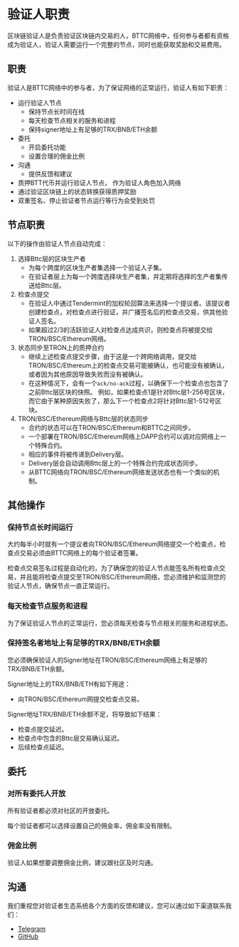 # 验证人职责
区块链验证人是负责验证区块链内交易的人，BTTC网络中，任何参与者都有资格成为验证人，验证人需要运行一个完整的节点，同时也能获取奖励和交易费用。

## 职责
验证人是BTTC网络中的参与者，为了保证网络的正常运行，验证人有如下职责：
* 运行验证人节点
   - 保持节点长时间在线
   - 每天检查节点相关的服务和进程
   - 保持signer地址上有足够的TRX/BNB/ETH余额
* 委托
  - 开启委托功能
  - 设置合理的佣金比例
* 沟通
  - 提供反馈和建议
* 质押BTT代币并运行验证人节点， 作为验证人角色加入网络
* 通过验证区块链上的状态转换获得质押奖励
* 双重签名、停止验证者节点运行等行为会受到处罚

## 节点职责
以下的操作由验证人节点自动完成：

1. 选择Bttc层的区块生产者
   - 为每个跨度的区块生产者集选择一个验证人子集。
   - 在验证者层上为每一个跨度选择块生产者集，并定期将选择的生产者集传送给Bttc层。
2. 检查点提交
   - 在验证人中通过Tendermint的加权轮回算法来选择一个提议者。该提议者创建检查点，对检查点进行验证，并广播签名后的检查点交易，供其他验证人签名。
   - 如果超过2/3的活跃验证人对检查点达成共识，则检查点将被提交给TRON/BSC/Ethereum网络。
3. 状态同步至TRON上的质押合约
    - 继续上述检查点提交步骤，由于这是一个跨网络调用，提交给TRON/BSC/Ethereum上的检查点交易可能被确认，也可能没有被确认，或者因为其他原因导致失败而没有被确认。
    - 在这种情况下，会有一个`ack/no-ack`过程，以确保下一个检查点也包含了之前Bttc层区块的快照。 例如，如果检查点1是针对Bttc层1-256号区块，而它由于某种原因失败了，那么下一个检查点2将针对Bttc层1-512号区块。
4. TRON/BSC/Ethereum网络与Bttc层的状态同步
    - 合约的状态可以在TRON/BSC/Ethereum和BTTC之间同步。
    - 一个部署在TRON/BSC/Ethereum网络上DAPP合约可以调对应网络上一个特殊合约。
    - 相应的事件将被传递到Delivery层。
    - Delivery层会自动调用Bttc层上的一个特殊合约完成状态同步。
    - 从BTTC网络向TRON/BSC/Ethereum网络发送状态也有一个类似的机制。


## 其他操作
### 保持节点长时间运行

大约每半小时就有一个提议者向TRON/BSC/Ethereum网络提交一个检查点，检查点交易必须由BTTC网络上的每个验证者签署。

检查点交易签名过程是自动化的，为了确保您的验证人节点能签名所有检查点交易，并且能将检查点提交至TRON/BSC/Ethereum网络，您必须维护和监测您的验证人节点，确保节点一直正常运行。

### 每天检查节点服务和进程
为了保证验证人节点的正常运行，您必须每天检查与节点相关的服务和进程状态。

### 保持签名者地址上有足够的TRX/BNB/ETH余额

您必须确保验证人的Signer地址在TRON/BSC/Ethereum网络上有足够的TRX/BNB/ETH余额。

Signer地址上的TRX/BNB/ETH有如下用途：
* 向TRON/BSC/Ethereum网提交检查点交易。

Signer地址TRX/BNB/ETH余额不足，将导致如下结果：
* 检查点提交延迟。
* 检查点中包含的Bttc层交易确认延迟。
* 后续检查点延迟。

## 委托
### 对所有委托人开放
所有验证者都必须对社区的开放委托。

每个验证者都可以选择设置自己的佣金率，佣金率没有限制。

### 佣金比例

验证人如果想要调整佣金比例，建议跟社区及时沟通。


## 沟通

我们重视您对验证者生态系统各个方面的反馈和建议，您可以通过如下渠道联系我们：

* [Telegram](https://t.me/BitTorrentChain)
* [GitHub](https://github.com/bttcprotocol)


